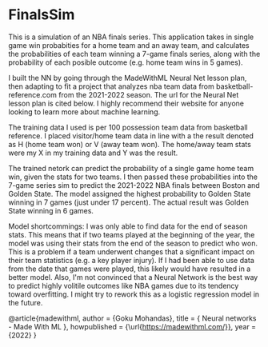# FinalsSim
This is a simulation of an NBA finals series.
This application takes in single game win probabities for a home team and an away team, and calculates the probabilities of each team winning a 7-game finals series, along with
the probability of each posible outcome (e.g. home team wins in 5 games). 

I built the NN by going through the MadeWithML Neural Net lesson plan, then adapting to fit a project that analyzes nba team data from basketball-reference.com from the 2021-2022 
season. The url for the Neural Net lesson plan is cited below. I highly recommend their website for anyone looking to learn more about machine learning. 

The training data I used is per 100 possession team data from basketball reference. I placed visitor/home team data in line with a the result denoted as H (home team won) or
V (away team won). The home/away team stats were my X in my training data and Y was the result. 

The trained netork can predict the probability of a single game home team win, given the stats for two teams. I then passed these probabilities into the 7-game series sim to predict
the 2021-2022 NBA finals between Boston and Golden State. The model assigned the highest probability to Golden State winning in 7 games (just under 17 percent). The actual result was 
Golden State winning in 6 games.

Model shortcommings: I was only able to find data for the end of season stats. This means that if two teams played at the beginning of the year, the model was using their stats from the 
end of the season to predict who won. This is a problem if a team underwent changes that a significant impact on their team statistics (e.g. a key player injury). If I had been able to use 
data from the date that games were played, this likely would have resulted in a better model. Also, I'm not convinced that a Neural Network is the best way to predict highly volitile outcomes
like NBA games due to its tendency toward overfitting. I might try to rework this as a logistic regression model in the future.


@article{madewithml,
    author       = {Goku Mohandas},
    title        = { Neural networks - Made With ML },
    howpublished = {\url{https://madewithml.com/}},
    year         = {2022}
}